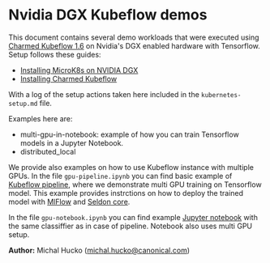 # Nvidia DGX Kubeflow demos

This document contains several demo workloads that were executed using [Charmed Kubeflow 1.6](https://charmed-kubeflow.io/) on Nvidia's DGX enabled hardware with Tensorflow. Setup follows these guides:

* [Installing MicroK8s on NVIDIA DGX](https://microk8s.io/docs/nvidia-dgx)
* [Installing Charmed Kubeflow](https://charmed-kubeflow.io/docs/install)

With a log of the setup actions taken here included in the `kubernetes-setup.md` file. 

Examples here are:
* multi-gpu-in-notebook: example of how you can train Tensorflow models in a Jupyter Notebook.  
* distributed_local

We provide also examples on how to use Kubeflow instance with multiple GPUs. In the file `gpu-pipeline.ipynb` you can find basic example of [Kubeflow pipeline](https://www.kubeflow.org/docs/components/pipelines/v1/introduction/), where we demonstrate multi GPU training on Tensorflow model. This example provides instrctions on how to deploy the trained model with [MlFlow](https://mlflow.org/) and [Seldon core](https://www.seldon.io/solutions/open-source-projects/core).

In the file `gpu-notebook.ipynb` you can find example [Jupyter notebook](https://jupyter.org/) with the same classiffier as in case of pipeline. Notebook also uses multi GPU setup.

**Author:** Michal Hucko (michal.hucko@canonical.com)